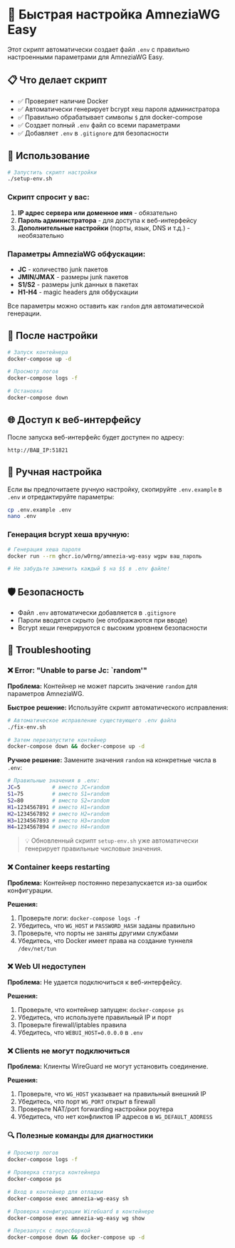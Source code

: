 # 🚀 Быстрая настройка AmneziaWG Easy

Этот скрипт автоматически создает файл `.env` с правильно настроенными параметрами для AmneziaWG Easy.

## 📋 Что делает скрипт

- ✅ Проверяет наличие Docker
- ✅ Автоматически генерирует bcrypt хеш пароля администратора
- ✅ Правильно обрабатывает символы `$` для docker-compose
- ✅ Создает полный `.env` файл со всеми параметрами
- ✅ Добавляет `.env` в `.gitignore` для безопасности

## 🎯 Использование

```bash
# Запустить скрипт настройки
./setup-env.sh
```

### Скрипт спросит у вас:

1. **IP адрес сервера или доменное имя** - обязательно
2. **Пароль администратора** - для доступа к веб-интерфейсу
3. **Дополнительные настройки** (порты, язык, DNS и т.д.) - необязательно

### Параметры AmneziaWG обфускации:

- **JC** - количество junk пакетов
- **JMIN/JMAX** - размеры junk пакетов  
- **S1/S2** - размеры junk данных в пакетах
- **H1-H4** - magic headers для обфускации

Все параметры можно оставить как `random` для автоматической генерации.

## 🚀 После настройки

```bash
# Запуск контейнера
docker-compose up -d

# Просмотр логов
docker-compose logs -f

# Остановка
docker-compose down
```

## 🌐 Доступ к веб-интерфейсу

После запуска веб-интерфейс будет доступен по адресу:
```
http://ВАШ_IP:51821
```

## 🔧 Ручная настройка

Если вы предпочитаете ручную настройку, скопируйте `.env.example` в `.env` и отредактируйте параметры:

```bash
cp .env.example .env
nano .env
```

### Генерация bcrypt хеша вручную:

```bash
# Генерация хеша пароля
docker run --rm ghcr.io/w0rng/amnezia-wg-easy wgpw ваш_пароль

# Не забудьте заменить каждый $ на $$ в .env файле!
```

## 🛡️ Безопасность

- Файл `.env` автоматически добавляется в `.gitignore`
- Пароли вводятся скрыто (не отображаются при вводе)
- Bcrypt хеши генерируются с высоким уровнем безопасности

## 🔧 Troubleshooting

### ❌ Error: "Unable to parse Jc: `random'"

**Проблема:** Контейнер не может парсить значение `random` для параметров AmneziaWG.

**Быстрое решение:** Используйте скрипт автоматического исправления:

```bash
# Автоматическое исправление существующего .env файла
./fix-env.sh

# Затем перезапустите контейнер
docker-compose down && docker-compose up -d
```

**Ручное решение:** Замените значения `random` на конкретные числа в `.env`:

```bash
# Правильные значения в .env:
JC=5          # вместо JC=random
S1=75         # вместо S1=random  
S2=80         # вместо S2=random
H1=1234567891 # вместо H1=random
H2=1234567892 # вместо H2=random
H3=1234567893 # вместо H3=random
H4=1234567894 # вместо H4=random
```

> 💡 Обновленный скрипт `setup-env.sh` уже автоматически генерирует правильные числовые значения.

### ❌ Container keeps restarting

**Проблема:** Контейнер постоянно перезапускается из-за ошибок конфигурации.

**Решения:**
1. Проверьте логи: `docker-compose logs -f`
2. Убедитесь, что `WG_HOST` и `PASSWORD_HASH` заданы правильно
3. Проверьте, что порты не заняты другими службами
4. Убедитесь, что Docker имеет права на создание туннеля `/dev/net/tun`

### ❌ Web UI недоступен

**Проблема:** Не удается подключиться к веб-интерфейсу.

**Решения:**
1. Проверьте, что контейнер запущен: `docker-compose ps`
2. Убедитесь, что используете правильный IP и порт
3. Проверьте firewall/iptables правила
4. Убедитесь, что `WEBUI_HOST=0.0.0.0` в `.env`

### ❌ Clients не могут подключиться

**Проблема:** Клиенты WireGuard не могут установить соединение.

**Решения:**
1. Проверьте, что `WG_HOST` указывает на правильный внешний IP
2. Убедитесь, что порт `WG_PORT` открыт в firewall
3. Проверьте NAT/port forwarding настройки роутера
4. Убедитесь, что нет конфликтов IP адресов в `WG_DEFAULT_ADDRESS`

### 🔍 Полезные команды для диагностики

```bash
# Просмотр логов
docker-compose logs -f

# Проверка статуса контейнера
docker-compose ps

# Вход в контейнер для отладки
docker-compose exec amnezia-wg-easy sh

# Проверка конфигурации WireGuard в контейнере
docker-compose exec amnezia-wg-easy wg show

# Перезапуск с пересборкой
docker-compose down && docker-compose up -d
``` 